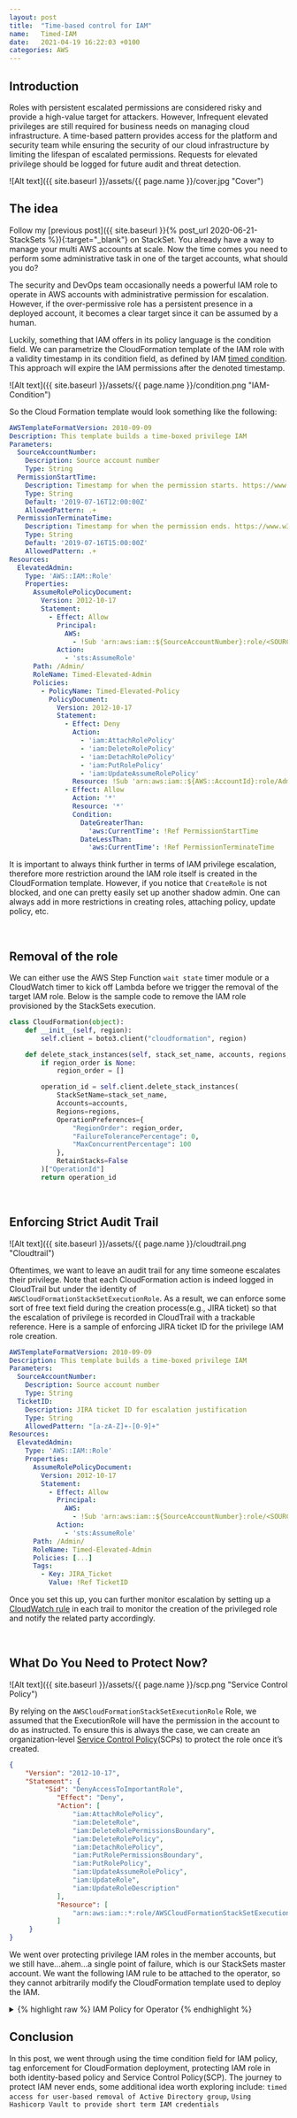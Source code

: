```yaml
---
layout: post
title:  "Time-based control for IAM"
name:   Timed-IAM
date:   2021-04-19 16:22:03 +0100
categories: AWS
---
```

## Introduction
Roles with persistent escalated permissions are considered risky and provide a high-value target for attackers. However, Infrequent elevated privileges are still required for business needs on managing cloud infrastructure. A time-based pattern provides access for the platform and security team while ensuring the security of our cloud infrastructure by limiting the lifespan of escalated permissions. Requests for elevated privilege should be logged for future audit and threat detection. 

![Alt text]({{ site.baseurl }}/assets/{{ page.name }}/cover.jpg "Cover")

## The idea
Follow my [previous post]({{ site.baseurl }}{% post_url 2020-06-21-StackSets %}){:target="_blank"} on StackSet. You already have a way to manage your multi AWS accounts at scale. Now the time comes you need to perform some administrative task in one of the target accounts, what should you do? 

The security and DevOps team occasionally needs a powerful IAM role to operate in AWS accounts with administrative permission for escalation. However, if the over-permissive role has a persistent presence in a deployed account, it becomes a clear target since it can be assumed by a human. 

Luckily, something that IAM offers in its policy language is the condition field. We can parametrize the CloudFormation template of the IAM role with a validity timestamp in its condition field, as defined by IAM [timed condition](https://docs.aws.amazon.com/IAM/latest/UserGuide/reference_policies_multi-value-conditions.html). This approach will expire the IAM permissions after the denoted timestamp.


![Alt text]({{ site.baseurl }}/assets/{{ page.name }}/condition.png "IAM-Condition")

So the Cloud Formation template would look something like the following:

```yaml
AWSTemplateFormatVersion: 2010-09-09
Description: This template builds a time-boxed privilege IAM
Parameters:
  SourceAccountNumber:
    Description: Source account number
    Type: String
  PermissionStartTime:
    Description: Timestamp for when the permission starts. https://www.w3.org/TR/NOTE-datetime
    Type: String
    Default: '2019-07-16T12:00:00Z'
    AllowedPattern: .+
  PermissionTerminateTime:
    Description: Timestamp for when the permission ends. https://www.w3.org/TR/NOTE-datetime
    Type: String
    Default: '2019-07-16T15:00:00Z'
    AllowedPattern: .+
Resources:
  ElevatedAdmin:
    Type: 'AWS::IAM::Role'
    Properties:
      AssumeRolePolicyDocument:
        Version: 2012-10-17
        Statement:
          - Effect: Allow
            Principal:
              AWS:
                - !Sub 'arn:aws:iam::${SourceAccountNumber}:role/<SOURCE_IAM_ROLE>'
            Action:
              - 'sts:AssumeRole'
      Path: /Admin/
      RoleName: Timed-Elevated-Admin
      Policies:
        - PolicyName: Timed-Elevated-Policy
          PolicyDocument:
            Version: 2012-10-17
            Statement:
              - Effect: Deny
                Action:
                  - 'iam:AttachRolePolicy'
                  - 'iam:DeleteRolePolicy'
                  - 'iam:DetachRolePolicy'
                  - 'iam:PutRolePolicy'
                  - 'iam:UpdateAssumeRolePolicy'
                Resource: !Sub 'arn:aws:iam::${AWS::AccountId}:role/Admin/Timed-Elevated-Admin'
              - Effect: Allow
                Action: '*'
                Resource: '*'
                Condition:
                  DateGreaterThan:
                    'aws:CurrentTime': !Ref PermissionStartTime
                  DateLessThan:
                    'aws:CurrentTime': !Ref PermissionTerminateTime
```
It is important to always think further in terms of IAM privilege escalation, therefore more restriction around the IAM role itself is created in the CloudFormation template. However, if you notice that `CreateRole` is not blocked, and one can pretty easily set up another shadow admin. One can always add in more restrictions in creating roles, attaching policy, update policy, etc.  

<br>

## Removal of the role
We can either use the AWS Step Function `wait state` timer module or a CloudWatch timer to kick off Lambda before we trigger the removal of the target IAM role. Below is the sample code to remove the IAM role provisioned by the StackSets execution.
  
``` python
class CloudFormation(object):
    def __init__(self, region):
        self.client = boto3.client("cloudformation", region)

    def delete_stack_instances(self, stack_set_name, accounts, regions, region_order=None):
        if region_order is None:
            region_order = []

        operation_id = self.client.delete_stack_instances(
            StackSetName=stack_set_name,
            Accounts=accounts,
            Regions=regions,
            OperationPreferences={
                "RegionOrder": region_order,
                "FailureTolerancePercentage": 0,
                "MaxConcurrentPercentage": 100
            },
            RetainStacks=False
        )["OperationId"]
        return operation_id
```



<br>

## Enforcing Strict Audit Trail

![Alt text]({{ site.baseurl }}/assets/{{ page.name }}/cloudtrail.png "Cloudtrail")

Oftentimes, we want to leave an audit trail for any time someone escalates their privilege. Note that each CloudFormation action is indeed logged in CloudTrail but under the identity of `AWSCloudFormationStackSetExecutionRole`. As a result, we can enforce some sort of free text field during the creation process(e.g., JIRA ticket) so that the escalation of privilege is recorded in CloudTrail with a trackable reference. Here is a sample of enforcing JIRA ticket ID for the privilege IAM role creation.

``` yaml
AWSTemplateFormatVersion: 2010-09-09
Description: This template builds a time-boxed privilege IAM
Parameters:
  SourceAccountNumber:
    Description: Source account number
    Type: String
  TicketID:
    Description: JIRA ticket ID for escalation justification
    Type: String
    AllowedPattern: "[a-zA-Z]+-[0-9]+"
Resources:
  ElevatedAdmin:
    Type: 'AWS::IAM::Role'
    Properties:
      AssumeRolePolicyDocument:
        Version: 2012-10-17
        Statement:
          - Effect: Allow
            Principal:
              AWS:
                - !Sub 'arn:aws:iam::${SourceAccountNumber}:role/<SOURCE_IAM_ROLE>'
            Action:
              - 'sts:AssumeRole'
      Path: /Admin/
      RoleName: Timed-Elevated-Admin
      Policies: [...]
      Tags:
        - Key: JIRA_Ticket
          Value: !Ref TicketID

```
Once you set this up, you can further monitor escalation by setting up a [CloudWatch rule](https://docs.aws.amazon.com/awscloudtrail/latest/userguide/monitor-cloudtrail-log-files-with-cloudwatch-logs.html) in each trail to monitor the creation of the privileged role and notify the related party accordingly.

<br>

## What Do You Need to Protect Now?

![Alt text]({{ site.baseurl }}/assets/{{ page.name }}/scp.png "Service Control Policy")

By relying on the `AWSCloudFormationStackSetExecutionRole` Role, we assumed that the ExecutionRole will have the permission in the account to do as instructed. To ensure this is always the case, we can create an organization-level [Service Control Policy](https://docs.aws.amazon.com/organizations/latest/userguide/orgs_manage_policies_scps.html)(SCPs) to protect the role once it’s created. 


``` json
{
    "Version": "2012-10-17",
    "Statement": {
    	 "Sid": "DenyAccessToImportantRole",
            "Effect": "Deny",
            "Action": [
                "iam:AttachRolePolicy",
                "iam:DeleteRole",
                "iam:DeleteRolePermissionsBoundary",
                "iam:DeleteRolePolicy",
                "iam:DetachRolePolicy",
                "iam:PutRolePermissionsBoundary",
                "iam:PutRolePolicy",
                "iam:UpdateAssumeRolePolicy",
                "iam:UpdateRole",
                "iam:UpdateRoleDescription"
            ],
            "Resource": [
                "arn:aws:iam::*:role/AWSCloudFormationStackSetExecutionRole"
            ]
     }
}
```


We went over protecting privilege IAM roles in the member accounts, but we still have...ahem...a single point of failure, which is our StackSets master account. We want the following IAM rule to be attached to the operator, so they cannot arbitrarily modify the CloudFormation template used to deploy the IAM. 


<details>
<summary>
{% highlight raw %}
IAM Policy for Operator
{% endhighlight %}
</summary>

{% highlight json %}
{% raw %}
{
    "Version": "2012-10-17",
    "Statement": [
        {
            "Action": [
                "cloudformation:ListStackSets"
            ],
            "Resource": "arn:aws:cloudformation:*:<ACCOUNT-ID>:stackset/*",
            "Effect": "Allow"
        },
        {
            "Action": [
                "cloudformation:CreateStackInstances",
                "cloudformation:CreateUploadBucket",
                "cloudformation:DeleteStackInstances",
                "cloudformation:DescribeAccountLimits",
                "cloudformation:DescribeChangeSet",
                "cloudformation:DescribeStackDriftDetectionStatus",
                "cloudformation:DescribeStackEvents",
                "cloudformation:DescribeStackInstance",
                "cloudformation:DescribeStackResource",
                "cloudformation:DescribeStackResourceDrifts",
                "cloudformation:DescribeStackResources",
                "cloudformation:DescribeStackSet",
                "cloudformation:DescribeStackSetOperation",
                "cloudformation:DescribeStacks",
                "cloudformation:DescribeType",
                "cloudformation:DescribeTypeRegistration",
                "cloudformation:DetectStackDrift",
                "cloudformation:DetectStackResourceDrift",
                "cloudformation:DetectStackSetDrift",
                "cloudformation:EstimateTemplateCost",
                "cloudformation:GetStackPolicy",
                "cloudformation:GetTemplate",
                "cloudformation:GetTemplateSummary",
                "cloudformation:ListChangeSets",
                "cloudformation:ListExports",
                "cloudformation:ListImports",
                "cloudformation:ListStackInstances",
                "cloudformation:ListStackResources",
                "cloudformation:ListStackSetOperationResults",
                "cloudformation:ListStackSetOperations",
                "cloudformation:ListStacks",
                "cloudformation:ListTypeRegistrations",
                "cloudformation:ListTypeVersions",
                "cloudformation:ListTypes",
                "cloudformation:UpdateStackInstances",
                "cloudformation:ValidateTemplate"
            ],
            "Resource": "arn:aws:cloudformation:*:<ACCOUNT-ID>:stackset/<ADMIN-IAM-STACKSET>*",
            "Effect": "Allow"
        }
    ]
}

{% endraw %}
{% endhighlight %}
</details> 


## Conclusion
In this post, we went through using the time condition field for IAM policy, tag enforcement for CloudFormation deployment, protecting IAM role in both identity-based policy and Service Control Policy(SCP). The journey to protect IAM never ends, some additional idea worth exploring include: `timed access for user-based removal of Active Directory group`, `Using Hashicorp Vault to provide short term IAM credentials`

